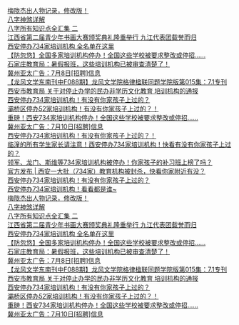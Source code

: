   
[梅陇杰出人物记录，修改版！](http://www.dianyue.me/archives/355/7j2bpna248c5194e/)  
[八字神煞详解](http://www.dianyue.me/archives/878/ydlwzz2bpagklifl/)  
[八字所有知识点全汇集 二](http://www.dianyue.me/archives/607/262p93ribeqkluv9/)  
[江西省第二届青少年书画大赛颁奖典礼隆重举行  九江代表团载誉而归](http://www.dianyue.me/archives/155/3c9rbqfejvurpw1j/)  
[西安停办734家培训机构  全名单在这里](http://www.dianyue.me/archives/257/fhqjxj0yl5bu2xrx/)  
[【防忽悠】全国多家培训机构停办！全国这些学校被要求整改或停招......](http://www.dianyue.me/archives/722/rnoagozlgtkxzzkg/)  
[石家庄教育局：暑假报班，这些培训机构已被审查清楚了！](http://www.dianyue.me/archives/388/5ajfe1vdsdiurbws/)  
[冀州亚太广告：7月8日[招聘]信息](http://www.dianyue.me/archives/311/0qy4p30nlfv8fh0e/)  
[【龙风文学东南刊中F088期】龙风文学院格律楹联同题学院版第015集：7.1专刊](http://www.dianyue.me/archives/673/wgsqxsgzams22jii/)  
[西安市教育局 关于对停止办学的民办非学历文化教育 培训机构的通报](http://www.dianyue.me/archives/974/d7cc5p87nfwyyee0/)  
[西安停办734家培训机构！有没有你家孩子上过的？](http://www.dianyue.me/archives/534/1bt0q6o1nocekmii/)  
[灞桥区停办52家培训机构！有没有你家孩子上过的？！](http://www.dianyue.me/archives/656/2w2t4kwpu5peq1ik/)  
[重磅！西安734家培训机构停办！全国这些学校被要求整改或停招......](http://www.dianyue.me/archives/092/pbd017an6cn78apw/)  
[冀州亚太广告：7月10日[招聘]信息](http://www.dianyue.me/archives/358/dcohbu4j9ryqam6h/)  
[西安停办734家培训机构！有没有你家孩子上过的？！](http://www.dianyue.me/archives/854/9rr2spgbf08226b3/)  
[临潼的所有学生家长请注意！西安停办734家培训机构！快看有没有你家孩子上过的？](http://www.dianyue.me/archives/518/hgc8tbp5te519t5g/)  
[领军、龙门、斯维等734家培训机构被停办！你家孩子的补习班上榜了吗？](http://www.dianyue.me/archives/748/3btnoyhvrqb6f6ni/)  
[官方发布 | 西安一大批（734家）教育机构被封杀，快看你家附近有没？](http://www.dianyue.me/archives/069/1c51459q47p6hvrp/)  
[西安停办734家培训机构！有没有你家孩子上过的？](http://www.dianyue.me/archives/612/r9tgpe5ervvy87vx/)  
[西安停办734家培训机构！看看都是谁~](http://www.dianyue.me/archives/802/k5230co06271i254/)  
[梅陇杰出人物记录，修改版！](http://www.dianyue.me/archives/355/7j2bpna248c5194e/)  
[八字神煞详解](http://www.dianyue.me/archives/878/ydlwzz2bpagklifl/)  
[八字所有知识点全汇集 二](http://www.dianyue.me/archives/607/262p93ribeqkluv9/)  
[江西省第二届青少年书画大赛颁奖典礼隆重举行  九江代表团载誉而归](http://www.dianyue.me/archives/155/3c9rbqfejvurpw1j/)  
[西安停办734家培训机构  全名单在这里](http://www.dianyue.me/archives/257/fhqjxj0yl5bu2xrx/)  
[【防忽悠】全国多家培训机构停办！全国这些学校被要求整改或停招......](http://www.dianyue.me/archives/722/rnoagozlgtkxzzkg/)  
[石家庄教育局：暑假报班，这些培训机构已被审查清楚了！](http://www.dianyue.me/archives/388/5ajfe1vdsdiurbws/)  
[冀州亚太广告：7月8日[招聘]信息](http://www.dianyue.me/archives/311/0qy4p30nlfv8fh0e/)  
[【龙风文学东南刊中F088期】龙风文学院格律楹联同题学院版第015集：7.1专刊](http://www.dianyue.me/archives/673/wgsqxsgzams22jii/)  
[西安市教育局 关于对停止办学的民办非学历文化教育 培训机构的通报](http://www.dianyue.me/archives/974/d7cc5p87nfwyyee0/)  
[西安停办734家培训机构！有没有你家孩子上过的？](http://www.dianyue.me/archives/534/1bt0q6o1nocekmii/)  
[灞桥区停办52家培训机构！有没有你家孩子上过的？！](http://www.dianyue.me/archives/656/2w2t4kwpu5peq1ik/)  
[重磅！西安734家培训机构停办！全国这些学校被要求整改或停招......](http://www.dianyue.me/archives/092/pbd017an6cn78apw/)  
[冀州亚太广告：7月10日[招聘]信息](http://www.dianyue.me/archives/358/dcohbu4j9ryqam6h/)